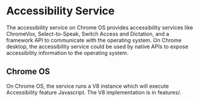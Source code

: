 # Accessibility Service

The accessibility service on Chrome OS provides accessibility services like
ChromeVox, Select-to-Speak, Switch Access and Dictation, and a framework API
to communicate with the operating system. On Chrome desktop, the
accessibility service could be used by native APIs to expose accessibility
information to the operating system.

## Chrome OS

On Chrome OS, the service runs a V8 instance which will execute Accessibility
feature Javascript. The V8 implementation is in features/.
